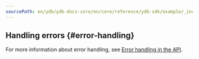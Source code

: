 ```yaml
---
sourcePath: en/ydb/ydb-docs-core/en/core/reference/ydb-sdk/example/_includes/steps/50_error_handling.md
---
```

## Handling errors {#error-handling}

For more information about error handling, see [Error handling in the API](../../../error_handling.md).

